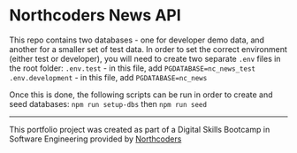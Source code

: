 # Northcoders News API

This repo contains two databases - one for developer demo data, and another for a smaller set of test data. In order to set the correct environment (either test or developer), you will need to create two separate `.env` files in the root folder:
`.env.test` - in this file, add `PGDATABASE=nc_news_test`
`.env.development` - in this file, add `PGDATABASE=nc_news`

Once this is done, the following scripts can be run in order to create and seed databases:
`npm run setup-dbs`
then
`npm run seed`

---

This portfolio project was created as part of a Digital Skills Bootcamp in Software Engineering provided by [Northcoders](https://northcoders.com/)
